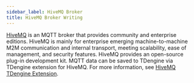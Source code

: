 ```yaml
---
sidebar_label: HiveMQ Broker
title: HiveMQ Broker Writing
---
```


[HiveMQ](https://www.hivemq.com/) is an MQTT broker that provides community and enterprise editions. HiveMQ is mainly for enterprise emerging machine-to-machine M2M communication and internal transport, meeting scalability, ease of management, and security features. HiveMQ provides an open-source plug-in development kit. MQTT data can be saved to TDengine via TDengine extension for HiveMQ. For more information, see [HiveMQ TDengine Extension](https://github.com/huskar-t/hivemq-tdengine-extension/blob/b62a26ecc164a310104df57691691b237e091c89/README_EN.md).
